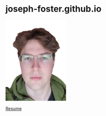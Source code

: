 # joseph-foster.github.io





<img src="picture.png" alt="Logo" width="200">


[Resume](https://docs.google.com/document/d/1sYtmNvgN_B2SGRrpzfMlBVHVRUQ6Y7Is/edit?usp=sharing&ouid=104877971391222275952&rtpof=true&sd=true)
